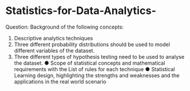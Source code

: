 # Statistics-for-Data-Analytics-

Question:
Background of the following concepts:                                   
1.	Descriptive analytics techniques 
2.	Three different probability distributions should be used to model different variables of the dataset. 
3.	Three different types of hypothesis testing need to be used to analyse the dataset. 
●	  Scope of statistical concepts and mathematical requirements with the List of rules for each technique 
●	Statistical Learning design, highlighting the strengths and weaknesses and the applications in the real world scenario 
